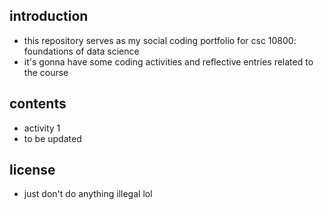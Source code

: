 ## introduction
- this repository serves as my social coding 
portfolio for csc 10800: foundations of 
data science
- it's gonna have some coding 
activities and reflective entries related
to the course

## contents
- activity 1
- to be updated

## license
- just don't do anything illegal lol

